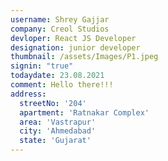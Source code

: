 ```yaml
---
username: Shrey Gajjar
company: Creol Studios
devloper: React JS Developer
designation: junior developer
thumbnail: /assets/Images/P1.jpeg
signin: "true"
todaydate: 23.08.2021
comment: Hello there!!!
address:
  streetNo: '204'
  apartment: 'Ratnakar Complex'
  area: 'Vastrapur'
  city: 'Ahmedabad'
  state: 'Gujarat'
---
```



